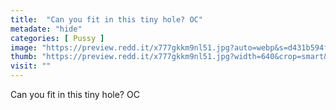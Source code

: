 ```yaml
---
title:  "Can you fit in this tiny hole? OC"
metadate: "hide"
categories: [ Pussy ]
image: "https://preview.redd.it/x777gkkm9nl51.jpg?auto=webp&s=d431b594f0ad300508e81940e361dc5e245979a9"
thumb: "https://preview.redd.it/x777gkkm9nl51.jpg?width=640&crop=smart&auto=webp&s=ffd607cc2ceef7c99b0374461ff6b4e27e9ad1e8"
visit: ""
---
```

Can you fit in this tiny hole? OC

